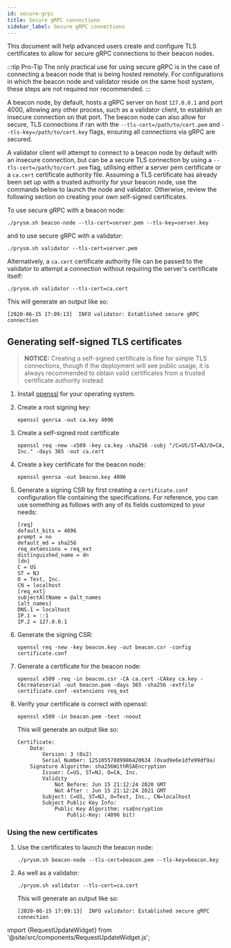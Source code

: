 ```yaml
---
id: secure-grpc
title: Secure gRPC connections
sidebar_label: Secure gRPC connections
---
```


This document will help advanced users create and configure TLS certificates to allow for secure gRPC connections to their beacon nodes.

:::tip Pro-Tip
The only practical use for using secure gRPC is in the case of connecting a beacon node that is being hosted remotely. For configurations in which the beacon node and validator reside on the same host system, these steps are not required nor recommended.
:::

A beacon node, by default, hosts a gRPC server on host `127.0.0.1` and port 4000, allowing any other process, such as a validator client, to establish an insecure connection on that port. The beacon node can also allow for secure, TLS connections if ran with the `--tls-cert=/path/to/cert.pem` and `--tls-key=/path/to/cert.key` flags, ensuring all connections via gRPC are secured. 

A validator client will attempt to connect to a beacon node by default with an insecure connection, but can be a secure TLS connection by using a `--tls-cert=/path/to/cert.pem` flag, utilising either a server pem certificate or a `ca.cert` certificate authority file. Assuming a TLS certificate has already been set up with a trusted authority for your beacon node, use the commands below to launch the node and validator. Otherwise, review the following section on creating your own self-signed certificates.

To use secure gRPC with a beacon node:

```text
./prysm.sh beacon-node --tls-cert=server.pem --tls-key=server.key
```

and to use secure gRPC with a validator:

```text
./prysm.sh validator --tls-cert=server.pem
```

Alternatively, a `ca.cert` certificate authority file can be passed to the validator to attempt a connection without requiring the server's certificate itself:
 
```text
./prysm.sh validator --tls-cert=ca.cert
```

This will generate an output like so:

```text
[2020-06-15 17:09:13]  INFO validator: Established secure gRPC connection
```

## Generating self-signed TLS certificates

  > **NOTICE:** Creating a self-signed certificate is fine for simple TLS connections, though if the deployment will see public usage, it is always recommended to obtain valid certificates from a trusted certificate authority instead.

1. Install [openssl](https://www.openssl.org/) for your operating system. 

2. Create a root signing key:

    ```text
    openssl genrsa -out ca.key 4096
    ```

3. Create a self-signed root certificate

    ```text
    openssl req -new -x509 -key ca.key -sha256 -subj "/C=US/ST=NJ/O=CA, Inc." -days 365 -out ca.cert
    ```

4. Create a key certificate for the beacon node:

    ```text
    openssl genrsa -out beacon.key 4096
    ```

5. Generate a signing CSR by first creating a  `certificate.conf` configuration file containing the specifications. For reference, you can use something as follows with any of its fields customized to your needs:

    ```text
    [req]
    default_bits = 4096
    prompt = no
    default_md = sha256
    req_extensions = req_ext
    distinguished_name = dn
    [dn]
    C = US
    ST = NJ
    O = Test, Inc.
    CN = localhost
    [req_ext]
    subjectAltName = @alt_names
    [alt_names]
    DNS.1 = localhost
    IP.1 = ::1
    IP.2 = 127.0.0.1
    ```

6. Generate the signing CSR:
    ```text
    openssl req -new -key beacon.key -out beacon.csr -config certificate.conf
    ```

7. Generate a certificate for the beacon node:

    ```text
    openssl x509 -req -in beacon.csr -CA ca.cert -CAkey ca.key -CAcreateserial -out beacon.pem -days 365 -sha256 -extfile certificate.conf -extensions req_ext
    ```

8. Verify your certificate is correct with openssl:

    ```text
    openssl x509 -in beacon.pem -text -noout
    ```

    This will generate an output like so:

    ```text
    Certificate:
        Data:
            Version: 3 (0x2)
            Serial Number: 12510557889986420634 (0xad9e6e1dfe99df9a)
        Signature Algorithm: sha256WithRSAEncryption
            Issuer: C=US, ST=NJ, O=CA, Inc.
            Validity
                Not Before: Jun 15 21:12:24 2020 GMT
                Not After : Jun 15 21:12:24 2021 GMT
            Subject: C=US, ST=NJ, O=Test, Inc., CN=localhost
            Subject Public Key Info:
                Public Key Algorithm: rsaEncryption
                    Public-Key: (4096 bit)
    ```

### Using the new certificates

1. Use the certificates to launch the beacon node:

    ```text
    ./prysm.sh beacon-node --tls-cert=beacon.pem --tls-key=beacon.key
    ```

2. As well as a validator:

    ```text
    ./prysm.sh validator --tls-cert=ca.cert
    ```

    This will generate an output like so: 

    ```text
    [2020-06-15 17:09:13]  INFO validator: Established secure gRPC connection
    ```

import {RequestUpdateWidget} from '@site/src/components/RequestUpdateWidget.js';

<RequestUpdateWidget />
